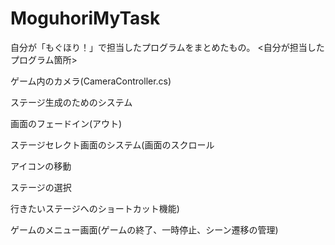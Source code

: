 # MoguhoriMyTask
自分が「もぐほり！」で担当したプログラムをまとめたもの。
<自分が担当したプログラム箇所>　

ゲーム内のカメラ(CameraController.cs)

ステージ生成のためのシステム

画面のフェードイン(アウト)

ステージセレクト画面のシステム(画面のスクロール

アイコンの移動

ステージの選択

行きたいステージへのショートカット機能)

ゲームのメニュー画面(ゲームの終了、一時停止、シーン遷移の管理)
